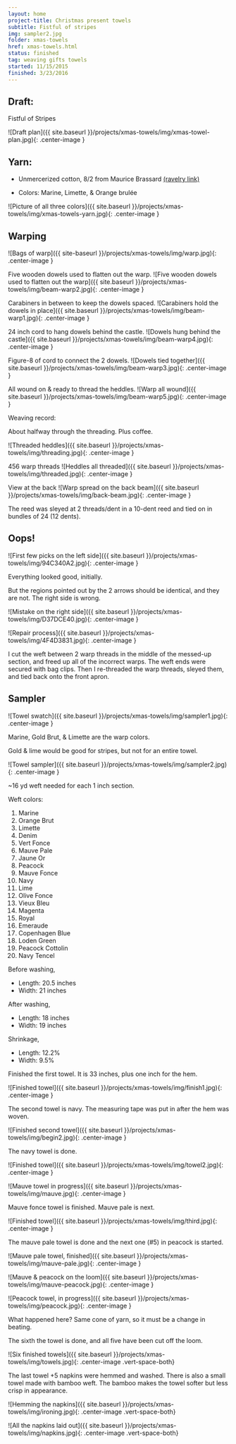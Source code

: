```yaml
---
layout: home
project-title: Christmas present towels
subtitle: Fistful of stripes
img: sampler2.jpg
folder: xmas-towels
href: xmas-towels.html
status: finished
tag: weaving gifts towels
started: 11/15/2015
finished: 3/23/2016
---
```

## Draft:
<span class="h4">Fistful of Stripes</span>

![Draft plan]({{ site.baseurl }}/projects/xmas-towels/img/xmas-towel-plan.jpg){: .center-image }
	
## Yarn:
- Unmercerized cotton, 8/2 from Maurice Brassard [(ravelry link)](http://www.ravelry.com/yarns/library/maurice-brassard-et-fils-inc-8-2-unmercerized-cotton)

- Colors: Marine, Limette, & Orange brulée

![Picture of all three colors]({{ site.baseurl }}/projects/xmas-towels/img/xmas-towels-yarn.jpg){: .center-image }

## Warping

![Bags of warp]({{ site-baseurl }}/projects/xmas-towels/img/warp.jpg){: .center-image }

Five wooden dowels used to flatten out the warp.
![Five wooden dowels used to flatten out the warp]({{ site.baseurl }}/projects/xmas-towels/img/beam-warp2.jpg){: .center-image }

Carabiners in between to keep the dowels spaced.
![Carabiners hold the dowels in place]({{ site.baseurl }}/projects/xmas-towels/img/beam-warp1.jpg){: .center-image }

24 inch cord to hang dowels behind the castle.
![Dowels hung behind the castle]({{ site.baseurl }}/projects/xmas-towels/img/beam-warp4.jpg){: .center-image }

Figure-8 of cord to connect the 2 dowels.
![Dowels tied together]({{ site.baseurl }}/projects/xmas-towels/img/beam-warp3.jpg){: .center-image }

All wound on & ready to thread the heddles.
![Warp all wound]({{ site.baseurl }}/projects/xmas-towels/img/beam-warp5.jpg){: .center-image }

Weaving record:

About halfway through the threading. Plus coffee.

![Threaded heddles]({{ site.baseurl }}/projects/xmas-towels/img/threading.jpg){: .center-image }

456 warp threads
![Heddles all threaded]({{ site.baseurl }}/projects/xmas-towels/img/threaded.jpg){: .center-image }

View at the back
![Warp spread on the back beam]({{ site.baseurl }}/projects/xmas-towels/img/back-beam.jpg){: .center-image }

The reed was sleyed at 2 threads/dent in a 10-dent reed and tied on in bundles of 24 (12 dents).

## Oops!

![First few picks on the left side]({{ site.baseurl }}/projects/xmas-towels/img/94C340A2.jpg){: .center-image }

Everything looked good, initially.

But the regions pointed out by the 2 arrows should be identical, and they are not. The right side is wrong.

![Mistake on the right side]({{ site.baseurl }}/projects/xmas-towels/img/D37DCE40.jpg){: .center-image }

![Repair process]({{ site.baseurl }}/projects/xmas-towels/img/4F4D3831.jpg){: .center-image }

I cut the weft between 2 warp threads in the middle of the messed-up section, and freed up all of the incorrect warps. The weft ends were secured with bag clips. Then I re-threaded the warp threads, sleyed them, and tied back onto the front apron.

## Sampler

![Towel swatch]({{ site.baseurl }}/projects/xmas-towels/img/sampler1.jpg){: .center-image }

Marine, Gold Brut, & Limette are the warp colors.

Gold & lime would be good for stripes, but not for an entire towel.

![Towel sampler]({{ site.baseurl }}/projects/xmas-towels/img/sampler2.jpg){: .center-image }

~16 yd weft needed for each 1 inch section.

Weft colors:

1. Marine
2. Orange Brut
3. Limette
4. Denim
5. Vert Fonce
6. Mauve Pale
7. Jaune Or
8. Peacock
9. Mauve Fonce
10. Navy
11. Lime
12. Olive Fonce
13. Vieux Bleu
14. Magenta
15. Royal
16. Emeraude
17. Copenhagen Blue
18. Loden Green
19. Peacock Cottolin
20. Navy Tencel

Before washing,
- Length: 20.5 inches
- Width: 21 inches

After washing,
- Length: 18 inches
- Width: 19 inches

Shrinkage,
- Length: 12.2%
- Width: 9.5%

Finished the first towel. It is 33 inches, plus one inch for the hem.

![Finished towel]({{ site.baseurl }}/projects/xmas-towels/img/finish1.jpg){: .center-image }

The second towel is navy. The measuring tape was put in after the hem was woven.

![Finished second towel]({{ site.baseurl }}/projects/xmas-towels/img/begin2.jpg){: .center-image }

The navy towel is done.

![Finished towel]({{ site.baseurl }}/projects/xmas-towels/img/towel2.jpg){: .center-image }

![Mauve towel in progress]({{ site.baseurl }}/projects/xmas-towels/img/mauve.jpg){: .center-image }

Mauve fonce towel is finished. Mauve pale is next.

![Finished towel]({{ site.baseurl }}/projects/xmas-towels/img/third.jpg){: .center-image }

The mauve pale towel is done and the next one (#5) in peacock is started.

![Mauve pale towel, finished]({{ site.baseurl }}/projects/xmas-towels/img/mauve-pale.jpg){: .center-image }

![Mauve & peacock on the loom]({{ site.baseurl }}/projects/xmas-towels/img/mauve-peacock.jpg){: .center-image }

![Peacock towel, in progress]({{ site.baseurl }}/projects/xmas-towels/img/peacock.jpg){: .center-image }

What happened here? Same cone of yarn, so it must be a change in beating.

The sixth the towel is done, and all five have been cut off the loom.

![Six finished towels]({{ site.baseurl }}/projects/xmas-towels/img/towels.jpg){: .center-image .vert-space-both}

The last towel +5 napkins were hemmed and washed. There is also a small towel made with bamboo weft. The bamboo makes the towel softer but less crisp in appearance.

![Hemming the napkins]({{ site.baseurl }}/projects/xmas-towels/img/ironing.jpg){: .center-image .vert-space-both}

![All the napkins laid out]({{ site.baseurl }}/projects/xmas-towels/img/napkins.jpg){: .center-image .vert-space-both}